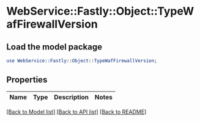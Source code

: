# WebService::Fastly::Object::TypeWafFirewallVersion

## Load the model package
```perl
use WebService::Fastly::Object::TypeWafFirewallVersion;
```

## Properties
Name | Type | Description | Notes
------------ | ------------- | ------------- | -------------

[[Back to Model list]](../README.md#documentation-for-models) [[Back to API list]](../README.md#documentation-for-api-endpoints) [[Back to README]](../README.md)



